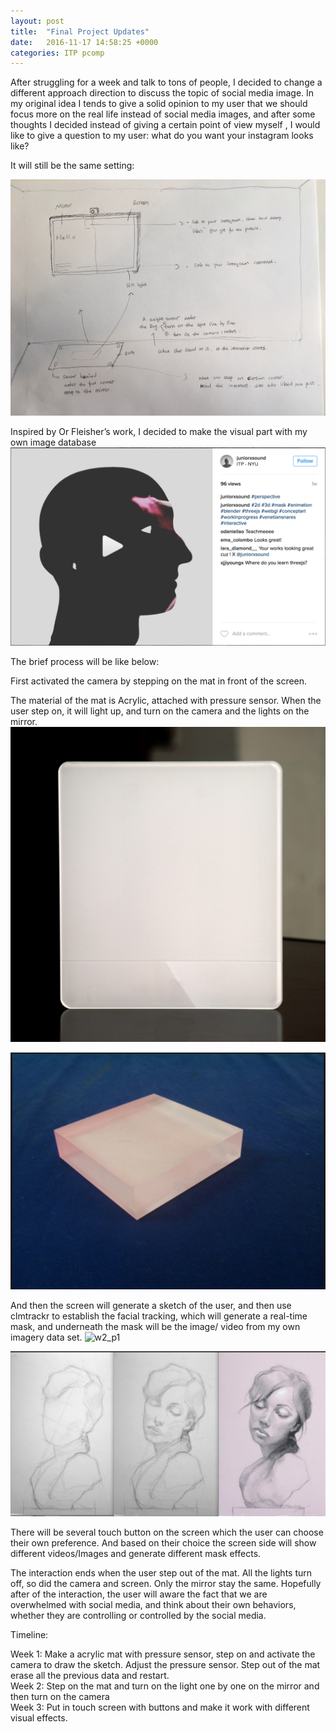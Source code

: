 ```yaml
---
layout: post
title:  "Final Project Updates"
date:   2016-11-17 14:58:25 +0000
categories: ITP pcomp
---
```


After struggling for a week and talk to tons of people, I decided to change a different approach direction to discuss the topic of social media image. In my original idea I tends to give a solid opinion to my user that we should focus more on the real life instead of social media images, and after some thoughts I decided instead of giving a certain point of view myself , I would like to give a question to my user: what do you want your instagram looks like? 


It will still be the same setting: 

![w2_p1](/pics/PCfinal_4.JPG)
<br/>


Inspired by Or Fleisher’s work, I decided to make the visual part with my own image database 
![w2_p1](/pics/fp_b.png)
<br/>


The brief process will be like below:


First activated the camera by stepping on the mat in front of the screen. 

The material of the mat is Acrylic, attached with pressure sensor. When the user step on, it will light up, and turn on the camera and the lights on the mirror.
![w2_p1](/pics/fp_c.png)
<br/>


![w2_p1](/pics/fp_d.png)
<br/>


And then the screen will generate a sketch of the user, and then use clmtrackr to establish the facial tracking, which will generate a real-time mask, and underneath the mask will be the image/ video from my own imagery data set. 
![w2_p1](/pics/pics/fp_a.JPG)
<br/>


![w2_p1](/pics/fp_f.png)
<br/>



There will be several touch button on the screen which the user can choose their own preference. And based on their choice the screen side will show different videos/Images and generate different mask effects. 


The interaction ends when the user step out of the mat. All the lights turn off, so did the camera and screen. Only the mirror stay the same. Hopefully after of the interaction, the user will aware the fact that we are overwhelmed with social media, and think about their own behaviors, whether they are controlling or controlled by the social media. 


Timeline:

Week 1: Make a acrylic mat with pressure sensor, step on and activate the camera to draw the sketch. Adjust the pressure sensor. Step out of the mat erase all the previous data and restart. 
<br/>
Week 2: Step on the mat and turn on the light one by one on the mirror and then turn on the camera 
<br/>
Week 3: Put in touch screen with buttons and make it work with different visual effects.
<br/>


